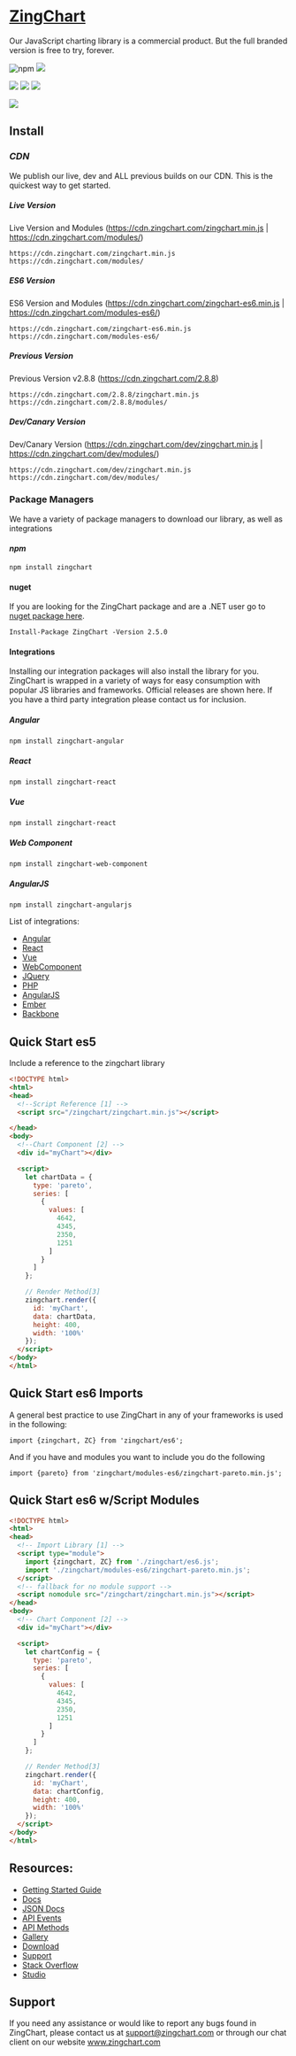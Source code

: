 # [ZingChart](https://www.zingchart.com/)

Our JavaScript charting library is a commercial product. But the full branded version is free to try, forever.

![npm](https://img.shields.io/npm/v/zingchart)
![](https://img.shields.io/npm/dw/zingchart)

![](https://img.shields.io/david/zingchart/zingchart)
![](https://img.shields.io/david/peer/zingchart/zingchart)
![](https://img.shields.io/david/dev/zingchart/zingchart)

![](https://d2ddoduugvun08.cloudfront.net/items/0h0Z183K27213h0H0x1n/Screen%20Recording%202020-03-05%20at%2001.45%20PM.gif)

## Install


### *CDN*

We publish our live, dev and ALL previous builds on our CDN. This is the quickest way to get started.

##### Live Version

Live Version and Modules (https://cdn.zingchart.com/zingchart.min.js | https://cdn.zingchart.com/modules/)

```
https://cdn.zingchart.com/zingchart.min.js
https://cdn.zingchart.com/modules/
```

##### ES6 Version

ES6 Version and Modules (https://cdn.zingchart.com/zingchart-es6.min.js | https://cdn.zingchart.com/modules-es6/)

```
https://cdn.zingchart.com/zingchart-es6.min.js
https://cdn.zingchart.com/modules-es6/
```
##### Previous Version

Previous Version v2.8.8 (https://cdn.zingchart.com/2.8.8)

```
https://cdn.zingchart.com/2.8.8/zingchart.min.js
https://cdn.zingchart.com/2.8.8/modules/
```

##### Dev/Canary Version

Dev/Canary Version (https://cdn.zingchart.com/dev/zingchart.min.js | https://cdn.zingchart.com/dev/modules/)

```
https://cdn.zingchart.com/dev/zingchart.min.js
https://cdn.zingchart.com/dev/modules/
```

### Package Managers

We have a variety of package managers to download our library, as well as integrations


#### *npm*

```
npm install zingchart
```

#### nuget

If you are looking for the ZingChart package and are a .NET user go to [nuget package here](https://www.nuget.org/packages/ZingChart/).

```
Install-Package ZingChart -Version 2.5.0
```

#### Integrations

Installing our integration packages will also install the library for you. ZingChart is wrapped in a variety of ways for easy consumption with popular JS libraries and frameworks. Official releases are shown here.  If you have a third party integration please contact us for inclusion.

##### Angular

```
npm install zingchart-angular
```

##### React

```
npm install zingchart-react
```

##### Vue

```
npm install zingchart-react
```

##### Web Component

``` 
npm install zingchart-web-component
```

##### AngularJS

```
npm install zingchart-angularjs
```

List of integrations:
* [Angular](https://github.com/zingchart/zingchart-angular)
* [React](https://github.com/zingchart/zingchart-react)
* [Vue](https://github.com/zingchart/zingchart-vue)
* [WebComponent](https://github.com/zingchart/zingchart-web-component)
* [JQuery](https://github.com/zingchart/ZingChart-jQuery)
* [PHP](https://github.com/zingchart/ZingChart-PHP)
* [AngularJS](https://github.com/zingchart/ZingChart-AngularJS)
* [Ember](https://github.com/zingchart/ember-zingchart)
* [Backbone](https://github.com/zingchart/backbone-zingchart)

## Quick Start es5 
Include a reference to the zingchart library

```html
<!DOCTYPE html>
<html>
<head>
  <!--Script Reference [1] -->
  <script src="/zingchart/zingchart.min.js"></script>

</head>
<body>
  <!--Chart Component [2] -->
  <div id="myChart"></div>

  <script>
    let chartData = {
      type: 'pareto',
      series: [
        {
          values: [
            4642,
            4345,
            2350,
            1251
          ]
        }
      ]
    };

    // Render Method[3]
    zingchart.render({ 
      id: 'myChart',
      data: chartData,
      height: 400,
      width: '100%'
    });
  </script>
</body>
</html>
```

## Quick Start es6 Imports
A general best practice to use ZingChart in any of your frameworks is used in the following:

`import {zingchart, ZC} from 'zingchart/es6';`

And if you have and modules you want to include you do the following

`import {pareto} from 'zingchart/modules-es6/zingchart-pareto.min.js';`


## Quick Start es6 w/Script Modules

```html
<!DOCTYPE html>
<html>
<head>
  <!-- Import Library [1] -->
  <script type="module">
    import {zingchart, ZC} from './zingchart/es6.js';
    import './zingchart/modules-es6/zingchart-pareto.min.js';
  </script>
  <!-- fallback for no module support -->
  <script nomodule src="/zingchart/zingchart.min.js"></script>
</head>
<body>
  <!-- Chart Component [2] -->
  <div id="myChart"></div>

  <script>
    let chartConfig = {
      type: 'pareto',
      series: [
        {
          values: [
            4642,
            4345,
            2350,
            1251
          ]
        }
      ]
    };

    // Render Method[3]
    zingchart.render({ 
      id: 'myChart',
      data: chartConfig,
      height: 400,
      width: '100%'
    });
  </script>
</body>
</html>
```

## Resources: 
* [Getting Started Guide](https://www.zingchart.com/docs/getting-started/your-first-javascript-chart)
* [Docs](http://www.zingchart.com/docs) 
* [JSON Docs](https://www.zingchart.com/docs/api/json-configuration)
* [API Events](https://www.zingchart.com/docs/events/all-events)
* [API Methods](https://www.zingchart.com/docs/methods/all-methods)
* [Gallery](https://www.zingchart.com/gallery/) 
* [Download](https://www.zingchart.com/download/)
* [Support](https://www.zingchart.com/support)
* [Stack Overflow](https://stackoverflow.com/search?q=zingchart)
* [Studio](https://app.zingsoft.com)


<!-- ## Browserify
This package supports the CommonJS module format to be used with bundlers such as [Browserify](http://browserify.org/) when being used with NPM.

Usage : `var zingchart = require('zingchart');`



## Package Directory
The package includes the following:
```
|   README.md
├── client
│   ├── zingchart.min.js
│   ├── modules
├── custom
│   ├── build.js
|   ...
``` -->


## Support
If you need any assistance or would like to report any bugs found in ZingChart, please contact us at support@zingchart.com or through our chat client on our website www.zingchart.com
